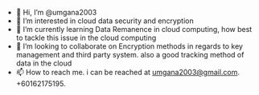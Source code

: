 - 👋 Hi, I’m @umgana2003
- 👀 I’m interested in cloud data security and encryption
- 🌱 I’m currently learning Data Remanence in cloud computing, how best to tackle this issue in the cloud computing
- 💞️ I’m looking to collaborate on Encryption methods in regards to key management and third party system. also a good tracking method of data in the cloud
- 📫 How to reach me. i can be reached at umgana2003@gmail.com. +60162175195.

<!---
umgana2003/umgana2003 is a ✨ special ✨ repository because its `README.md` (this file) appears on your GitHub profile.
You can click the Preview link to take a look at your changes.
--->
